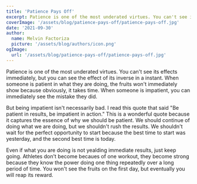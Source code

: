 ```yaml
---
title: 'Patience Pays Off'
excerpt: Patience is one of the most underated virtues. You can't see its effects immediately, but you can see the effect of its inverse in a instant. When someone is patient in what they are doing, the fruits won't immediately show because obviously, it takes time.
coverImage: '/assets/blog/patience-pays-off/patience-pays-off.jpg'
date: '2021-09-30'
author:
  name: Melvin Factoriza
  picture: '/assets/blog/authors/icon.png'
ogImage:
  url: '/assets/blog/patience-pays-off/patience-pays-off.jpg'
---
```

Patience is one of the most underated virtues. You can't see its effects immediately, but you can see the effect of its inverse in a instant. When someone is patient in what they are doing, the fruits won't immediately show because obviously, it takes time. When someone is impatient, you can immediately see the mistake they did. 

But being impatient isn't necessarily bad. I read this quote that said "Be patient in results, be impatient in action." This is a wonderful quote because it captures the essence of why we should be patient. We should continue of doing what we are doing, but we shouldn't rush the results. We shouldn't wait for the perfect opportunity to start because the best time to start was yesterday, and the second best time is today. 

Even if what you are doing is not yealding immediate results, just keep going. Athletes don't become becaues of one workout, they become strong because they know the power doing one thing repeatedly over a long period of time. You won't see the fruits on the first day, but eventually you will reap its reward.

